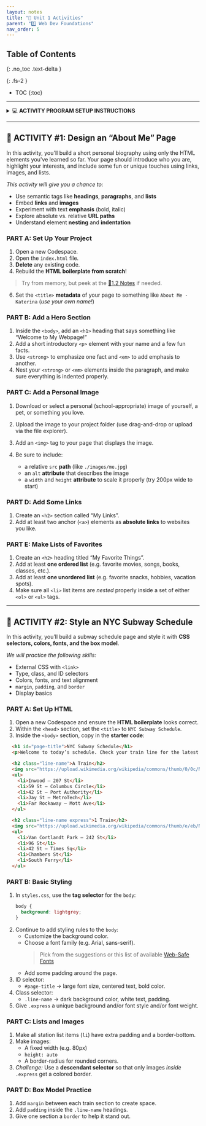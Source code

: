 ```yaml
---
layout: notes
title: "🎯 Unit 1 Activities" 
parent: "1️⃣ Web Dev Foundations"
nav_order: 5
---
```


## Table of Contents
{: .no_toc .text-delta }

{: .fs-2 }
- TOC
{:toc}

---

<html>
  <details>
    <summary>💻 <strong class="text-green-200">ACTIVITY PROGRAM SETUP INSTRUCTIONS</strong></summary>
    
<div class="setup" markdown="block">

1. Go to the public template **repository** for our class: [BWL-CS HTML/CSS/JS Template](https://github.com/BWL-CS/html-css-js-template)
2. Click the <button type="button" name="button" class="btn btn-green">Use this template</button> button above the list of files then select `Create a new repository`
3. Specify the **repository name**: `CS1-Unit1-Activity#`
    > Replace `#` with the specific _activity number_.
4. Click <button type="button" name="button" class="btn btn-green">Create repository</button>
    > Now you have **your own personal copy** of this starter code that you can always access under the `Your repositories` section of GitHub! 📂
5. Now on your repository, click <button type="button" name="button" class="btn btn-green"> < > Code </button> and select the `Codespaces` tab
6. Click `Create Codespace on main` and wait for the environment to load, _then you're ready to code_!

</div>

<br>

<div class="warn" markdown="block">

🛑 When class ends, don't forget to **SAVE YOUR WORK**! **Codespaces** are TEMPORARY editing environments, so you need to COMMIT changes properly in order to update the main **repository** for your program. 

_There are multiple steps to saving in GitHub Codespaces:_

1. Navigate to the `Source Control` menu on the _LEFT_ sidebar
2. Click the <button type="button" name="button" class="btn btn-green">commit changes</button> button on the _LEFT_ menu
3. Type a brief **commit message** at the top of the file that opens, for example: `updated main.py`
4. Click the small `✔️` **checkmark** in the _TOP RIGHT_ corner
5. Click the <button type="button" name="button" class="btn btn-green">sync changes</button> button on the _LEFT_ menu
6. _Finally you can close your Codespace!_

</div>

  </details>
</html>

---

## 📇 ACTIVITY #1: Design an “About Me” Page

In this activity, you'll build a short personal biography using only the HTML elements you've learned so far. Your page should introduce who you are, highlight your interests, and include some fun or unique touches using links, images, and lists.

_This activity will give you a chance to:_

* Use semantic tags like **headings**, **paragraphs**, and **lists**
* Embed **links** and **images**
* Experiment with text **emphasis** (bold, italic)
* Explore absolute vs. relative **URL paths**
* Understand element **nesting** and **indentation**

### PART A: Set Up Your Project

<div class="task" markdown="block">

1. Open a new Codespace.
2. Open the `index.html` file.
3. **Delete** any existing code.
4. Rebuild the **HTML boilerplate from scratch**!
  > Try from memory, but peek at the [📓1.2 Notes](https://coderina.dev/webdocs/docs/unit01/notes102.html) if needed.
6. Set the `<title>` **metadata** of your page to something like `About Me - Katerina` (_use your own name!_)

</div>

### PART B: Add a Hero Section

<div class="task" markdown="block">

1. Inside the `<body>`, add an `<h1>` heading that says something like “Welcome to My Webpage!”
2. Add a short introductory `<p>` element with your name and a few fun facts.
3. Use `<strong>` to emphasize one fact and `<em>` to add emphasis to another.
4. Nest your `<strong>` or `<em>` elements inside the paragraph, and make sure everything is indented properly.

</div>

### PART C: Add a Personal Image

<div class="task" markdown="block">

1. Download or select a personal (school-appropriate) image of yourself, a pet, or something you love.
2. Upload the image to your project folder (use drag-and-drop or upload via the file explorer).
3. Add an `<img>` tag to your page that displays the image.
4. Be sure to include:

   * a relative `src` **path** (like `./images/me.jpg`)
   * an `alt` **attribute** that describes the image
   * a `width` and `height` **attribute** to scale it properly (try 200px wide to start)

</div>

### PART D: Add Some Links

<div class="task" markdown="block">

1. Create an `<h2>` section called “My Links”.
2. Add at least two anchor (`<a>`) elements as **absolute links** to websites you like.
  
<!--
   * One **relative link** to a second page in your own project:

     * Create a new file in your project called `fun-facts.html`
     * Add the boilerplate and a simple `<body>` with a fun fact or quote
     * Link to it from your main page using `<a href="fun-facts.html">Fun Facts</a>`
-->

</div>

### PART E: Make Lists of Favorites

<div class="task" markdown="block">

1. Create an `<h2>` heading titled “My Favorite Things”.
2. Add at least **one ordered list** (e.g. favorite movies, songs, books, classes, etc.).
3. Add at least **one unordered list** (e.g. favorite snacks, hobbies, vacation spots).
4. Make sure all `<li>` list items are _nested_ properly inside a set of either `<ol>` or `<ul>` tags.

</div>

---

## 🚊 ACTIVITY #2: Style an NYC Subway Schedule

In this activity, you’ll build a subway schedule page and style it with **CSS selectors, colors, fonts, and the box model**.

_We will practice the following skills:_

* External CSS with `<link>`
* Type, class, and ID selectors
* Colors, fonts, and text alignment
* `margin`, `padding`, and `border`
* Display basics

### PART A: Set Up HTML

<div class="task" markdown="block">

1. Open a new Codespace and ensure the **HTML boilerplate** looks correct. 
2. Within the `<head>` section, set the `<title>` to `NYC Subway Schedule`.
3. Inside the `<body>` section, copy in the **starter code**:

```html
  <h1 id="page-title">NYC Subway Schedule</h1>
  <p>Welcome to today’s schedule. Check your train line for the latest stops and updates.</p>

  <h2 class="line-name">A Train</h2>
  <img src="https://upload.wikimedia.org/wikipedia/commons/thumb/0/0c/NYCS-bull-trans-A.svg/1024px-NYCS-bull-trans-A.svg.png" alt="A Train">
  <ul>
    <li>Inwood – 207 St</li>
    <li>59 St – Columbus Circle</li>
    <li>42 St – Port Authority</li>
    <li>Jay St – MetroTech</li>
    <li>Far Rockaway – Mott Ave</li>
  </ul>

  <h2 class="line-name express">1 Train</h2>
  <img src="https://upload.wikimedia.org/wikipedia/commons/thumb/e/eb/NYCS-bull-trans-1-Std.svg/250px-NYCS-bull-trans-1-Std.svg.png" alt="1 Train">
  <ul>
    <li>Van Cortlandt Park – 242 St</li>
    <li>96 St</li>
    <li>42 St – Times Sq</li>
    <li>Chambers St</li>
    <li>South Ferry</li>
  </ul>
```

</div>

### PART B: Basic Styling

<div class="task" markdown="block">

1. In `styles.css`, use the **tag selector** for the `body`:
   ```css
   body {
     background: lightgrey;
   }
   ```
2. Continue to add styling rules to the `body`:
   * Customize the background color.
   * Choose a font family (e.g. Arial, sans-serif).
     > Pick from the suggestions or this list of available [Web-Safe Fonts](https://www.w3schools.com/cssref/css_websafe_fonts.php)
   * Add some padding around the page.
3. ID selector:
   * `#page-title` → large font size, centered text, bold color.
4. Class selector:
   * `.line-name` → dark background color, white text, padding.
5. Give `.express` a unique background and/or font style and/or font weight.

</div>

### PART C: Lists and Images

<div class="task" markdown="block">

1. Make all station list items (`li`) have extra padding and a border-bottom.
2. Make images:
   * A fixed width (e.g. 80px)
   * `height: auto`
   * A border-radius for rounded corners.
3. _Challenge:_ Use a **descendant selector** so that only images _inside_ `.express` get a colored border.

</div>

### PART D: Box Model Practice

<div class="task" markdown="block">

1. Add `margin` between each train section to create space.
2. Add `padding` inside the `.line-name` headings.
3. Give one section a `border` to help it stand out.

</div>

